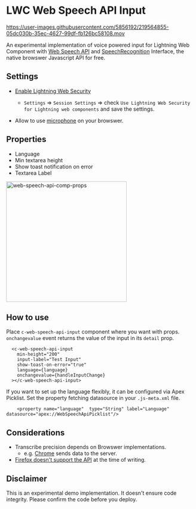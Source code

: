 # LWC Web Speech API Input

https://user-images.githubusercontent.com/5856192/219564855-05dc030b-35ec-4627-99df-fb126bc58108.mov

An experimental implementation of voice powered input for Lightning Web Component with [Web Speech API](https://developer.mozilla.org/en-US/docs/Web/API/Web_Speech_API) and [SpeechRecognition](https://developer.mozilla.org/en-US/docs/Web/API/SpeechRecognition) Interface, the native browswer Javascript API for free.

## Settings

- [Enable Lightning Web Security](https://developer.salesforce.com/docs/component-library/documentation/en/lwc/lwc.security_lwsec_enable)
  - `Settings` => `Session Settings` => check `Use Lightning Web Security for Lightning web components` and save the settings.

- Allow to use [microphone](https://support.google.com/chrome/answer/2693767?hl=en&co=GENIE.Platform%3DDesktop) on your browswer.

## Properties
- Language
- Min textarea height
- Show toast notification on error
- Textarea Label
<img width="322" alt="web-speech-api-comp-props" src="https://user-images.githubusercontent.com/5856192/219564805-a83386cf-9013-4e89-95d8-e9cb160664e8.png">


## How to use

Place `c-web-speech-api-input` component where you want with props. `onchangevalue` event returns the value of the input in its `detail` prop.
```
  <c-web-speech-api-input
    min-height="200"
    input-label="Test Input"
    show-toast-on-error="true"
    language={language}
    onchangevalue={handleInputChange}
  ></c-web-speech-api-input>
```

If you want to set up the language flexibly, it can be configured via Apex Picklist. Set the property fetching datasource in your `.js-meta.xml` file.
```
    <property name="language"  type="String" label="Language" datasource="apex://WebSpeechApiPicklist"/>
```

## Considerations
- Transcribe precision depends on Browswer implementations.
  - e.g. [Chrome](https://www.google.com/chrome/privacy/whitepaper.html#speech) sends data to the server.
- [Firefox doesn't support the API](https://developer.mozilla.org/en-US/docs/Web/API/SpeechRecognition#browser_compatibility) at the time of writing.

## Disclaimer
This is an experimental demo implementation. It doesn't ensure code integrity. Please confirm the code before you deploy.





